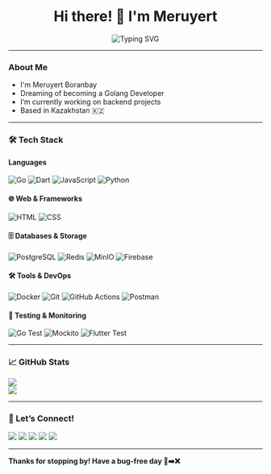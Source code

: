 <h1 align="center">Hi there! 👋 I'm Meruyert</h1>
<p align="center">
  <img src="https://readme-typing-svg.demolab.com?font=Fira+Code&weight=500&pause=1000&color=FFA4DA&center=true&vCenter=true&width=435&lines=Aspiring+Software+Engineer+%F0%9F%A7%91%E2%80%8D%F0%9F%92%BB;Lover+of+Go%2C+Flutter%2C+and+Fun+Projects+%F0%9F%A7%98;Always+Learning+%F0%9F%93%9A+and+Building+%F0%9F%9A%80" alt="Typing SVG" />
</p>

---

### About Me  
- I'm Meruyert Boranbay
- Dreaming of becoming a Golang Developer
- I’m currently working on backend projects
- Based in Kazakhstan 🇰🇿

---

### 🛠️ Tech Stack

#### Languages

![Go](https://img.shields.io/badge/-Go-00ADD8?style=for-the-badge\&logo=go\&logoColor=white)
![Dart](https://img.shields.io/badge/-Dart-0175C2?style=for-the-badge\&logo=dart\&logoColor=white)
![JavaScript](https://img.shields.io/badge/-JavaScript-F7DF1E?style=for-the-badge\&logo=javascript\&logoColor=black)
![Python](https://img.shields.io/badge/-Python-3776AB?style=for-the-badge\&logo=python\&logoColor=white)

#### 🌐 Web & Frameworks
![HTML](https://img.shields.io/badge/-HTML5-E34F26?style=for-the-badge\&logo=html5\&logoColor=white)
![CSS](https://img.shields.io/badge/-CSS3-1572B6?style=for-the-badge\&logo=css3\&logoColor=white)

#### 🗄️ Databases & Storage

![PostgreSQL](https://img.shields.io/badge/-PostgreSQL-336791?style=for-the-badge\&logo=postgresql\&logoColor=white)
![Redis](https://img.shields.io/badge/-Redis-DC382D?style=for-the-badge\&logo=redis\&logoColor=white)
![MinIO](https://img.shields.io/badge/-MinIO-CF2A27?style=for-the-badge\&logo=minio\&logoColor=white)
![Firebase](https://img.shields.io/badge/-Firebase-FFCA28?style=for-the-badge\&logo=firebase\&logoColor=black)

#### 🛠 Tools & DevOps

![Docker](https://img.shields.io/badge/-Docker-2496ED?style=for-the-badge\&logo=docker\&logoColor=white)
![Git](https://img.shields.io/badge/-Git-F05032?style=for-the-badge\&logo=git\&logoColor=white)
![GitHub Actions](https://img.shields.io/badge/-GitHub%20Actions-2088FF?style=for-the-badge\&logo=github-actions\&logoColor=white)
![Postman](https://img.shields.io/badge/-Postman-FF6C37?style=for-the-badge\&logo=postman\&logoColor=white)

#### 🧪 Testing & Monitoring

![Go Test](https://img.shields.io/badge/-Go%20Test-00ADD8?style=for-the-badge\&logo=go\&logoColor=white)
![Mockito](https://img.shields.io/badge/-Mockito-29BEB0?style=for-the-badge\&logo=java\&logoColor=white)
![Flutter Test](https://img.shields.io/badge/-Flutter%20Test-02569B?style=for-the-badge\&logo=flutter\&logoColor=white)

---

### 📈 GitHub Stats
![](https://github-readme-stats.vercel.app/api?username=meruyert4&theme=midnight-purple&hide_border=false&include_all_commits=false&count_private=false)<br/>
![](https://github-readme-stats.vercel.app/api/top-langs/?username=zhannurr&theme=midnight-purple&hide_border=false&include_all_commits=false&count_private=false&layout=compact)

---

### 🌱 Let’s Connect!
<p align="left"> <a href="mailto:meruyertbauyrzhanqyzy@gmail.com"><img src="https://img.shields.io/badge/Gmail-D14836?style=for-the-badge&logo=gmail&logoColor=white" /></a> <a href="https://t.me/meruyert4"><img src="https://img.shields.io/badge/-Telegram-2CA5E0?style=for-the-badge&logo=telegram&logoColor=white" /></a> <a href="https://www.linkedin.com/in/meruyert-boranbay-60688829b/"><img src="https://img.shields.io/badge/-LinkedIn-0077B5?style=for-the-badge&logo=linkedin&logoColor=white" /></a> <a href="https://leetcode.com/u/Meruyert4/"><img src="https://img.shields.io/badge/-LeetCode-FFA116?style=for-the-badge&logo=leetcode&logoColor=black" /></a> <a href="https://github.com/meruyert4">
  <img src="https://img.shields.io/badge/-GitHub-181717?style=for-the-badge&logo=github&logoColor=white" />
</a>
</p>

---
**Thanks for stopping by! Have a bug-free day 🐞➡️❌**

